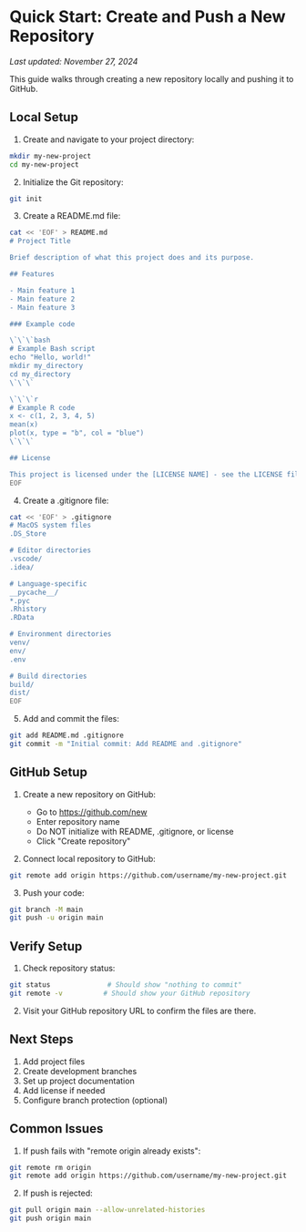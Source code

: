 # Quick Start: Create and Push a New Repository
*Last updated: November 27, 2024*

This guide walks through creating a new repository locally and pushing it to GitHub.

## Local Setup

1. Create and navigate to your project directory:
```bash
mkdir my-new-project
cd my-new-project
```

2. Initialize the Git repository:
```bash
git init
```

3. Create a README.md file:
```bash
cat << 'EOF' > README.md
# Project Title

Brief description of what this project does and its purpose.

## Features

- Main feature 1
- Main feature 2
- Main feature 3

### Example code

\`\`\`bash
# Example Bash script
echo "Hello, world!"
mkdir my_directory
cd my_directory
\`\`\`

\`\`\`r
# Example R code
x <- c(1, 2, 3, 4, 5)
mean(x)
plot(x, type = "b", col = "blue")
\`\`\`

## License

This project is licensed under the [LICENSE NAME] - see the LICENSE file for details.
EOF
```

4. Create a .gitignore file:
```bash
cat << 'EOF' > .gitignore
# MacOS system files
.DS_Store

# Editor directories
.vscode/
.idea/

# Language-specific
__pycache__/
*.pyc
.Rhistory
.RData

# Environment directories
venv/
env/
.env

# Build directories
build/
dist/
EOF
```

5. Add and commit the files:
```bash
git add README.md .gitignore
git commit -m "Initial commit: Add README and .gitignore"
```

## GitHub Setup

1. Create a new repository on GitHub:
   - Go to https://github.com/new
   - Enter repository name
   - Do NOT initialize with README, .gitignore, or license
   - Click "Create repository"

2. Connect local repository to GitHub:
```bash
git remote add origin https://github.com/username/my-new-project.git
```

3. Push your code:
```bash
git branch -M main
git push -u origin main
```

## Verify Setup

1. Check repository status:
```bash
git status              # Should show "nothing to commit"
git remote -v          # Should show your GitHub repository
```

2. Visit your GitHub repository URL to confirm the files are there.

## Next Steps

1. Add project files
2. Create development branches
3. Set up project documentation
4. Add license if needed
5. Configure branch protection (optional)

## Common Issues

1. If push fails with "remote origin already exists":
```bash
git remote rm origin
git remote add origin https://github.com/username/my-new-project.git
```

2. If push is rejected:
```bash
git pull origin main --allow-unrelated-histories
git push origin main
```